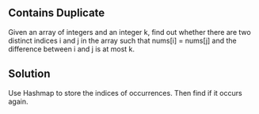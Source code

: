 ## Contains Duplicate

Given an array of integers and an integer k, find out whether there are two distinct indices i and j in the array such that nums[i] = nums[j] and the difference between i and j is at most k.

## Solution

Use Hashmap to store the indices of occurrences. Then find if it occurs again.
